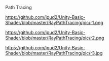 Path Tracing


https://github.com/ipud2/Unity-Basic-Shader/blob/master/RayPathTracing/pic/r1.png


https://github.com/ipud2/Unity-Basic-Shader/blob/master/RayPathTracing/pic/r2.png


https://github.com/ipud2/Unity-Basic-Shader/blob/master/RayPathTracing/pic/r3.jpg
